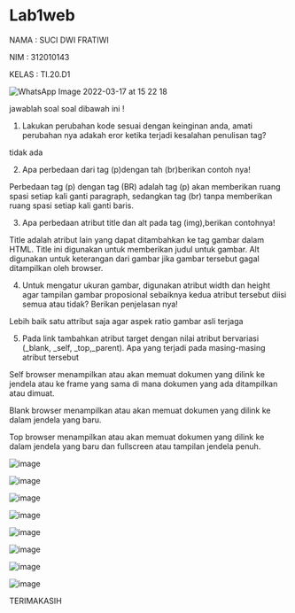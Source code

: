 # Lab1web
NAMA  : SUCI DWI FRATIWI

NIM   : 312010143

KELAS : TI.20.D1

![WhatsApp Image 2022-03-17 at 15 22 18](https://user-images.githubusercontent.com/101787968/158769405-6fe8eb9d-1aed-437b-a2e1-54b4c100ce31.jpeg)

jawablah soal soal dibawah ini !

1. Lakukan perubahan kode sesuai dengan keinginan anda, amati perubahan nya adakah eror ketika terjadi kesalahan penulisan tag?

tidak ada

2. Apa perbedaan dari tag (p)dengan tah (br)berikan contoh nya!

Perbedaan tag (p) dengan tag (BR) adalah tag (p) akan memberikan ruang spasi setiap kali ganti paragraph, sedangkan tag (br) tanpa memberikan ruang spasi setiap kali ganti baris.

3. Apa perbedaan atribut title dan alt pada tag (img),berikan contohnya!

Title adalah atribut lain yang dapat ditambahkan ke tag gambar dalam HTML. Title ini digunakan untuk memberikan judul untuk gambar. 
Alt digunakan untuk keterangan dari gambar jika gambar tersebut gagal ditampilkan oleh browser.

4. Untuk mengatur ukuran gambar, digunakan atribut width dan height agar tampilan gambar proposional sebaiknya kedua atribut tersebut diisi semua atau tidak? Berikan penjelasan nya!

Lebih baik satu attribut saja agar aspek ratio gambar asli terjaga

5. Pada link tambahkan atribut target dengan nilai atribut bervariasi (_blank, _self, _top,_parent). Apa yang terjadi pada masing-masing atribut tersebut

Self browser menampilkan atau akan memuat dokumen yang dilink ke jendela atau ke frame yang sama di mana dokumen yang ada ditampilkan atau dimuat.

Blank browser menampilkan atau akan memuat dokumen yang dilink ke dalam jendela yang baru.

Top browser menampilkan atau akan memuat dokumen yang dilink ke dalam jendela yang baru dan fullscreen atau tampilan jendela penuh.

![image](https://user-images.githubusercontent.com/101787968/158770374-6b27c502-971b-4114-8a47-bca5d53cecae.png)

![image](https://user-images.githubusercontent.com/101787968/158770418-2b8ebfb3-bd72-4b1e-a18d-aa551524092a.png)

![image](https://user-images.githubusercontent.com/101787968/158770639-2c9de525-6e75-42da-951a-5738930fd934.png)

![image](https://user-images.githubusercontent.com/101787968/158770679-5f68b973-0641-433f-9dc6-4f7bcf1cf44b.png)

![image](https://user-images.githubusercontent.com/101787968/158770703-6e28b771-f7ae-4d3b-a6e5-f3f01a5d8cbf.png)

![image](https://user-images.githubusercontent.com/101787968/158770817-371b8c7a-261d-44e6-87de-e75933bf9b67.png)

![image](https://user-images.githubusercontent.com/101787968/158770845-0cac369f-bdbf-4b73-9c55-f10ea80de88c.png)

![image](https://user-images.githubusercontent.com/101787968/158770870-7bc3cffb-1258-4f61-a56a-ef8c880660d9.png)

TERIMAKASIH











